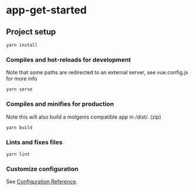# app-get-started

## Project setup

```shell
yarn install
```

### Compiles and hot-reloads for development

Note that some paths are redirected to an external server, see vue.config.js for more info

```shell
yarn serve
```

### Compiles and minifies for production

Note this will also build a molgenis compatible app in /dist/. (zip)

```shell
yarn build
```

### Lints and fixes files

```shell
yarn lint
```

### Customize configuration

See [Configuration Reference](https://cli.vuejs.org/config/).
